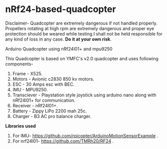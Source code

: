 # nRf24-based-quadcopter
Disclaimer-
Quadcopter are extremely dangerous if not handled properly. Propellers rotating at high rpm are extremely dangerous and proper eye protection should be weared while testing.I shall not be held responsible for any kind of loss in any case. <b>Do it at your own risk</b>. 

Arduino Quadcopter using nRf24l01+ and mpu9250

This Quadcopter is based on YMFC's v2.0 quadcopter and uses following components- 

1. Frame - X525.
2. Motors - Avionic c2830 850 kv motors.
3. ESC - 30 Amps esc with BEC.
4. IMU - MPU9250.
5. Transciever - Playstation style joystick using arduino nano along with nRf24l01+ for communication.
6. Receiver - nRf24l01+.
7. Battery - Zippy LiPo 2200 mah 25c.
8. Charger - B3 AC pro balance charger.


<b>Libraries used</b>
1. For IMU- https://github.com/rpicopter/ArduinoMotionSensorExample .
2. For nrf24l01- https://github.com/TMRh20/RF24 .
